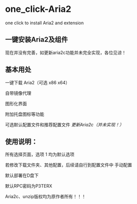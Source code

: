 # one_click-Aria2

one click to install Aria2 and extension

## 一键安装Aria2及组件

现在并没有完善，如更新aria2c功能并未完全实现，各位见谅！

## 基本用处

一键下载 Aria2（可选 x86 x64）

自带镜像代理

图形化界面

附加托盘图标等功能

可选默认配置文件和推荐配置文件
*更新Aria2c（并未实现！）*

## 使用说明：

所有选择页面，选项 1 均为默认选项

若修改下载文件夹、其他配置，后续请自行到配置文件中 手动配置

默认部署在D盘下

默认RPC密码为P3TERX

Aria2c、unzip版权均为原作者所有！！！
